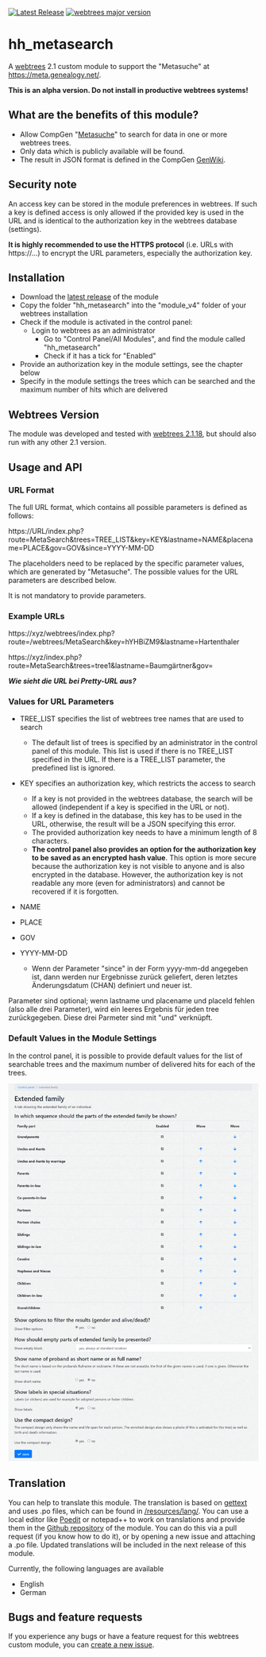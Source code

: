 [![Latest Release](https://img.shields.io/github/v/release/Hartenthaler/hh_metasearch?display_name=tag)](https://github.com/Hartenthaler/hh_metasearch/releases/latest)
[![webtrees major version](https://img.shields.io/badge/webtrees-v2.1.x-green)](https://webtrees.net/download)

# hh_metasearch
A [webtrees](https://webtrees.net) 2.1 custom module to support the "Metasuche" at https://meta.genealogy.net/.

**This is an alpha version. Do not install in productive webtrees systems!**

## What are the benefits of this module?
+ Allow CompGen "[Metasuche](https://meta.genealogy.net/)" to search for data in one or more webtrees trees.
+ Only data which is publicly available will be found.
+ The result in JSON format is defined in the CompGen [GenWiki](https://wiki.genealogy.net/Metasuche/neue_Schnittstelle). 

## Security note
An access key can be stored in the module preferences in webtrees. If such a key is defined access is only allowed if the provided key is used in the URL and is identical to the authorization key in the webtrees database (settings). 

**It is highly recommended to use the HTTPS protocol** (i.e. URLs with https://...) to encrypt the URL parameters, especially the authorization key.

## Installation
+ Download the [latest release](https://github.com/Hartenthaler/hh_metasearch/releases/latest) of the module
+ Copy the folder "hh_metasearch" into the "module_v4" folder of your webtrees installation
+ Check if the module is activated in the control panel:
  + Login to webtrees as an administrator
	+ Go to "Control Panel/All Modules", and find the module called "hh_metasearch"
	+ Check if it has a tick for "Enabled"
+ Provide an authorization key in the module settings, see the chapter below
+ Specify in the module settings the trees which can be searched and the maximum number of hits which are delivered

## Webtrees Version
The module was developed and tested with [webtrees 2.1.18](https://webtrees.net/download), but should also run with any other 2.1 version.

## Usage and API

### URL Format
The full URL format, which contains all possible parameters is defined as follows:

https://URL/index.php?route=MetaSearch&trees=TREE_LIST&key=KEY&lastname=NAME&placename=PLACE&gov=GOV&since=YYYY-MM-DD

The placeholders need to be replaced by the specific parameter values, which are generated by "Metasuche". The possible values for the URL parameters are described below.

It is not mandatory to provide parameters.

### Example URLs  
https://xyz/webtrees/index.php?route=/webtrees/MetaSearch&key=hYHBiZM9&lastname=Hartenthaler

https://xyz/index.php?route=MetaSearch&trees=tree1&lastname=Baumgärtner&gov=

***Wie sieht die URL bei Pretty-URL aus?***

### Values for URL Parameters
* TREE_LIST specifies the list of webtrees tree names that are used to search
  * The default list of trees is specified by an administrator in the control panel of this module. This list is used if there is no TREE_LIST specified in the URL. If there is a TREE_LIST parameter, the predefined list is ignored.

* KEY specifies an authorization key, which restricts the access to search
  * If a key is not provided in the webtrees database, the search will be allowed (independent if a key is specified in the URL or not).
  * If a key is defined in the database, this key has to be used in the URL, otherwise, the result will be a JSON specifying this error.
  * The provided authorization key needs to have a minimum length of 8 characters.
  * **The control panel also provides an option for the authorization key to be saved as an encrypted hash value**. This option is more secure because the authorization key is not visible to anyone and is also encrypted in the database. However, the authorization key is not readable any more (even for administrators) and cannot be recovered if it is forgotten.

* NAME

* PLACE

* GOV

* YYYY-MM-DD
  * Wenn der Parameter "since" in der Form yyyy-mm-dd angegeben ist, dann werden nur Ergebnisse zurück geliefert, deren letztes Änderungsdatum (CHAN) definiert und neuer ist.

Parameter sind optional; wenn lastname und placename und placeId fehlen (also alle drei Parameter), wird ein leeres Ergebnis für jeden tree zurückgegeben. Diese drei Parmeter sind mit "und" verknüpft.

### Default Values in the Module Settings
In the control panel, it is possible to provide default values for the list of searchable trees and the maximum number of delivered hits for each of the trees.

![Screenshot: control panel](resources/docs/screenshot_control_panel.png)

## Translation
You can help to translate this module. The translation is based on [gettext](https://en.wikipedia.org/wiki/Gettext) and uses .po files, which can be found in [/resources/lang/](https://github.com/Hartenthaler/hh_metasearch/tree/main/resources/lang). You can use a local editor like [Poedit](https://poedit.net/) or notepad++ to work on translations and provide them in the [Github repository](https://github.com/Hartenthaler/hh_metasearch) of the module. You can do this via a pull request (if you know how to do it), or by opening a new issue and attaching a .po file. Updated translations will be included in the next release of this module.

Currently, the following languages are available
+ English
+ German

## Bugs and feature requests
If you experience any bugs or have a feature request for this webtrees custom module, you can [create a new issue](https://github.com/Hartenthaler/hh_metasearch/issues).
